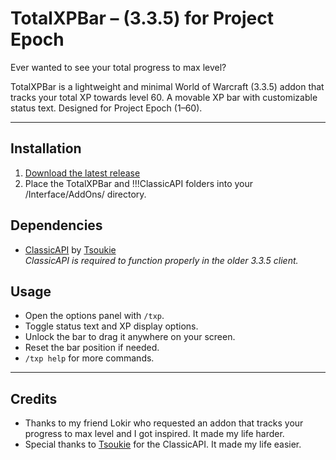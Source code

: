 # TotalXPBar – (3.3.5) for Project Epoch

Ever wanted to see your total progress to max level?

TotalXPBar is a lightweight and minimal World of Warcraft (3.3.5) addon that tracks your total XP towards level 60. 
A movable XP bar with customizable status text. 
Designed for Project Epoch (1–60).

---

## Installation
1. [Download the latest release](https://github.com/Hexcited/TotalXPBar/releases/latest)
2. Place the TotalXPBar and !!!ClassicAPI folders into your /Interface/AddOns/ directory.

## Dependencies
- [ClassicAPI](https://gitlab.com/Tsoukie/classicapi) by [Tsoukie](https://gitlab.com/Tsoukie)  
    _ClassicAPI is required to function properly in the older 3.3.5 client._


## Usage
- Open the options panel with `/txp`.
- Toggle status text and XP display options.
- Unlock the bar to drag it anywhere on your screen.
- Reset the bar position if needed.
- `/txp help` for more commands.

---

## Credits
- Thanks to my friend Lokir who requested an addon that tracks your progress to max level and I got inspired. It made my life harder.
- Special thanks to [Tsoukie](https://gitlab.com/Tsoukie) for the ClassicAPI. It made my life easier.
